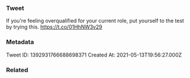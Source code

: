 ### Tweet
If you're feeling overqualified for your current role, put yourself to the test by trying this. https://t.co/01HhNW3v29

### Metadata
Tweet ID: 1392931766688698371
Created At: 2021-05-13T19:56:27.000Z

### Related

